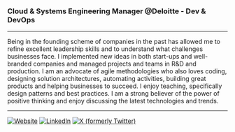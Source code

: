 ### Cloud & Systems Engineering Manager @Deloitte - Dev & DevOps

----

Being in the founding scheme of companies in the past has allowed me to refine excellent leadership skills and to understand what challenges businesses face. I implemented new ideas in both start-ups and well-branded companies and managed projects and teams in R&D and production. I am an advocate of agile methodologies who also loves coding, designing solution architectures, automating activities, building great products and helping businesses to succeed. I enjoy teaching, specifically design patterns and best practices. I am a strong believer of the power of positive thinking and enjoy discussing the latest technologies and trends.

----

<a href="https://tragopoulos.com" target="_blank" rel="noopener noreferrer">![Website](https://img.shields.io/badge/Website-inactive.svg?style=for-the-badge&logo=Windows%20Terminal)</a>
<a href="https://www.linkedin.com/in/tragopoulos" target="_blank" rel="noopener noreferrer">![LinkedIn](https://img.shields.io/badge/LinkedIn-informational.svg?style=for-the-badge&logo=linkedin)</a>
<a href="https://twitter.com/FTragopoulos" target="_blank" rel="noopener noreferrer">![X (formerly Twitter)](https://img.shields.io/badge/Twitter-9cf.svg?style=for-the-badge&logo=X&logoColor=black)</a>
